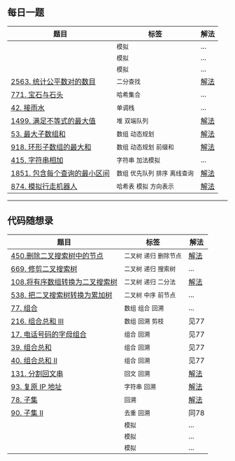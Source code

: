 ## 每日一题

| 题目 | 标签 | 解法 |
| --- | --- | --- |
| []() |`模拟`| ... |
| []() |`模拟`| ... |
| []() |`模拟`| ... |
| [2563. 统计公平数对的数目](https://leetcode.cn/problems/count-the-number-of-fair-pairs/description/) | `二分查找` | [解法](每日刷题/lc2563_统计公平数对的数目.md) |
| [771. 宝石与石头](https://leetcode.cn/problems/jewels-and-stones/) |`哈希集合`| ... |
| [42. 接雨水](https://leetcode.cn/problems/trapping-rain-water/) |`单调栈`| ... |
| [1499. 满足不等式的最大值](https://leetcode.cn/problems/max-value-of-equation/description/) | `堆` `双端队列` | [解法](每日一题/lc1499_满足不等式的最大值.md) |
| [53. 最大子数组和](https://leetcode.cn/problems/maximum-subarray/description/) | `数组` `动态规划` | [解法](每日一题/lc53_918_环形子数组的最大和.md) |
| [918. 环形子数组的最大和](https://leetcode.cn/problems/maximum-sum-circular-subarray/description/) | `数组` `动态规划` `前缀和`| [解法](每日一题/lc53_918_环形子数组的最大和.md) |
| [415. 字符串相加](https://leetcode.cn/problems/add-strings/description/) | `字符串` `加法模拟` | ...  |
| [1851. 包含每个查询的最小区间](https://leetcode.cn/problems/minimum-interval-to-include-each-query/description/) |`数组`  `优先队列` `排序` `离线查询`| [解法](每日一题/lc1851_包含每个查询的最小区间.md) |
| [874. 模拟行走机器人](https://leetcode.cn/problems/walking-robot-simulation/) | `哈希表` `模拟` `方向表示`| [解法](每日一题/lc874_模拟行走机器人.md) |

--- 

## 代码随想录

| 题目 | 标签 | 解法 |
| ---- | ---- | --- |
| [450.删除二叉搜索树中的节点](https://leetcode.cn/problems/delete-node-in-a-bst/)| `二叉树` `递归` `删除节点` | [解法](代码随想录/二叉树/lc450_删除二叉搜索树中的节点.md) |
| [669. 修剪二叉搜索树](https://leetcode.cn/problems/trim-a-binary-search-tree/description/)|  `二叉树` `递归` `搜索树` | ... |
| [108.将有序数组转换为二叉搜索树](https://leetcode.cn/problems/convert-sorted-array-to-binary-search-tree/submissions/) |`二叉树` `递归` `二分法` | [解法](代码随想录/二叉树/lc108.将有序数组转化为二叉搜索树.md) |
| [538. 把二叉搜索树转换为累加树](https://leetcode.cn/problems/convert-bst-to-greater-tree/) |`二叉树`  `中序` `前节点`| ... |
| [77. 组合](https://leetcode.cn/problems/combinations/submissions/) |`数组`  `组合` `回溯`| ... |
| [216. 组合总和 III](https://leetcode.cn/problems/combination-sum-iii/) |`数组` `回溯` `剪枝`| 见77 |
| [17. 电话号码的字母组合](https://leetcode.cn/problems/letter-combinations-of-a-phone-number/) |`组合` `回溯`| 见77 |
| [39. 组合总和](https://leetcode.cn/problems/combination-sum/) |`组合` `回溯`| 见77 |
| [40. 组合总和 II](https://leetcode.cn/problems/combination-sum-ii/) |`组合` `回溯`| 见77 |
| [131. 分割回文串](https://leetcode.cn/problems/palindrome-partitioning/) |`回文` `回溯`| [解法](代码随想录/回溯/lc131_分割回文串.md) |
| [93. 复原 IP 地址](https://leetcode.cn/problems/restore-ip-addresses/) |`字符串` `回溯`| [解法](代码随想录/回溯/lc93_复原%20IP%20地址.md) |
| [78. 子集](https://leetcode.cn/problems/subsets/description/) |`回溯`| [解法](代码随想录/回溯/lc78_90_子集.md) |
| [90. 子集 II](https://leetcode.cn/problems/subsets-ii/description/) |`去重` `回溯`| 同78 |
| []() |`模拟`| ... |
| []() |`模拟`| ... |
| []() |`模拟`| ... |
